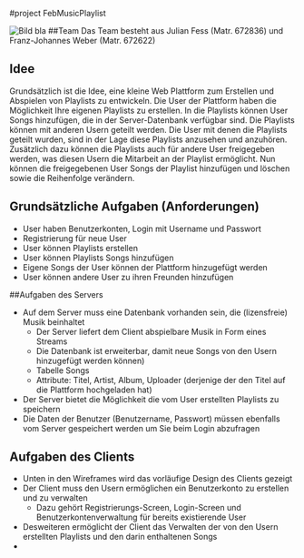 #project FebMusicPlaylist


![Bild bla](./Wireframes/bla.png "hallo") 
##Team
Das Team besteht aus Julian Fess (Matr. 672836) und Franz-Johannes Weber 
(Matr. 672622)


## Idee
Grundsätzlich ist die Idee, eine kleine Web Plattform zum Erstellen und Abspielen von Playlists 
zu entwickeln. Die User der Plattform haben die Möglichkeit Ihre eigenen Playlists zu erstellen.
In die Playlists können User Songs hinzufügen, die in der Server-Datenbank verfügbar sind.
Die Playlists können mit anderen Usern geteilt werden. Die User mit denen die Playlists geteilt 
wurden, sind in der Lage diese Playlists anzusehen und anzuhören. Zusätzlich dazu können die 
Playlists auch für andere User freigegeben werden, was diesen Usern die Mitarbeit an der Playlist
ermöglicht. Nun können die freigegebenen User Songs der Playlist hinzufügen und löschen sowie die 
Reihenfolge verändern.


## Grundsätzliche Aufgaben (Anforderungen)

- User haben Benutzerkonten, Login mit Username und Passwort
- Registrierung für neue User
- User können Playlists erstellen
- User können Playlists Songs hinzufügen
- Eigene Songs der User können der Plattform hinzugefügt werden
- User können andere User zu ihren Freunden hinzufügen



##Aufgaben des Servers

- Auf dem Server muss eine Datenbank vorhanden sein, die (lizensfreie) Musik beinhaltet 
    - Der Server liefert dem Client abspielbare Musik in Form eines Streams
    - Die Datenbank ist erweiterbar, damit neue Songs von den Usern hinzugefügt werden
    können)
    - Tabelle Songs 
    - Attribute: Titel, Artist, Album, Uploader (derjenige der den Titel auf die Plattform hochgeladen hat)
- Der Server bietet die Möglichkeit die vom User erstellten Playlists zu speichern
- Die Daten der Benutzer (Benutzername, Passwort) müssen ebenfalls vom Server gespeichert werden um Sie beim Login abzufragen


## Aufgaben des Clients

- Unten in den Wireframes wird das vorläufige Design des Clients gezeigt
- Der Client muss den Usern ermöglichen ein Benutzerkonto zu erstellen und zu verwalten
    - Dazu gehört Registrierungs-Screen, Login-Screen und Benutzerkontenverwaltung für bereits 
    existierende User
- Desweiteren ermöglicht der Client das Verwalten der von den Usern erstellten Playlists und den darin
enthaltenen Songs
- 
